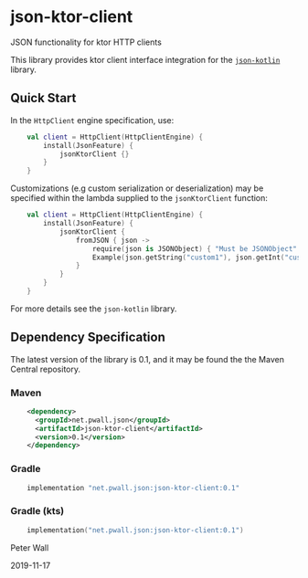 # json-ktor-client

JSON functionality for ktor HTTP clients

This library provides ktor client interface integration for the [`json-kotlin`](https://github.com/pwall567/json-kotlin)
library.

## Quick Start

In the `HttpClient` engine specification, use:
```kotlin
    val client = HttpClient(HttpClientEngine) {
        install(JsonFeature) {
            jsonKtorClient {}
        }
    }
```

Customizations (e.g custom serialization or deserialization) may be specified within the lambda supplied to the
`jsonKtorClient` function:
```kotlin
    val client = HttpClient(HttpClientEngine) {
        install(JsonFeature) {
            jsonKtorClient {
                fromJSON { json ->
                    require(json is JSONObject) { "Must be JSONObject" }
                    Example(json.getString("custom1"), json.getInt("custom2"))
                }
            }
        }
    }
```
For more details see the `json-kotlin` library.

## Dependency Specification

The latest version of the library is 0.1, and it may be found the the Maven Central repository.

### Maven
```xml
    <dependency>
      <groupId>net.pwall.json</groupId>
      <artifactId>json-ktor-client</artifactId>
      <version>0.1</version>
    </dependency>
```
### Gradle
```groovy
    implementation "net.pwall.json:json-ktor-client:0.1"
```
### Gradle (kts)
```kotlin
    implementation("net.pwall.json:json-ktor-client:0.1")
```

Peter Wall

2019-11-17
